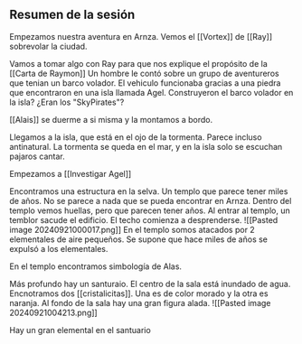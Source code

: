 ## Resumen de la sesión
Empezamos nuestra aventura en Arnza. 
Vemos el [[Vortex]] de [[Ray]] sobrevolar la ciudad.

Vamos a tomar algo con Ray para que nos explique el propósito de la [[Carta de Raymon]]
	Un hombre le contó sobre un grupo de aventureros que tenian un barco volador. El vehiculo funcionaba gracias a una piedra que encontraron en una isla llamada Agel.
	Construyeron el barco volador en la isla?
	¿Eran los "SkyPirates"?

[[Alais]] se duerme a si misma y la montamos a bordo. 

Llegamos a la isla, que está en el ojo de la tormenta. Parece incluso antinatural. La tormenta se queda en el mar, y en la isla solo se escuchan pajaros cantar.

Empezamos a [[Investigar Agel]]

Encontramos una estructura en la selva. Un templo que parece tener miles de años. No se parece a nada que se pueda encontrar en Arnza. 
Dentro del templo vemos huellas, pero que parecen tener años. 
Al entrar al templo, un temblor sacude el edificio. El techo comienza a desprenderse. 
![[Pasted image 20240921000017.png]] 
En el templo somos atacados por 2 elementales de aire pequeños. Se supone que hace miles de años se expulsó a los elementales.

En el templo encontramos simbología de Alas.

Más profundo hay un santuraio. El centro de la sala está inundado de agua. Encnotramos dos [[cristalicitas]]. Una es de color morado y la otra es naranja. Al fondo de la sala hay una gran figura alada. 
![[Pasted image 20240921004213.png]]

Hay un gran elemental en el santuario
